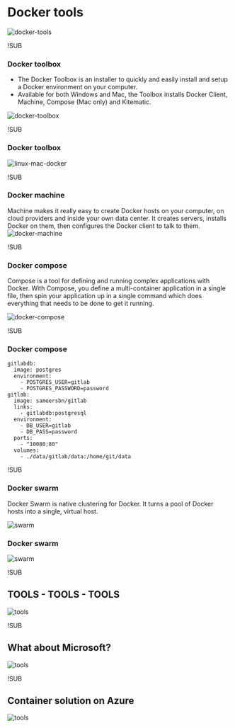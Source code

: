# Docker tools
![docker-tools](images/docker-tools.jpg)

!SUB
### Docker toolbox

- The Docker Toolbox is an installer to quickly and easily install and setup a Docker environment on your computer.
- Available for both Windows and Mac, the Toolbox installs Docker Client, Machine, Compose (Mac only) and Kitematic.

![docker-toolbox](images/docker-toolbox.png)


!SUB
### Docker toolbox
![linux-mac-docker](images/linux-vm-docker.png)


!SUB
### Docker machine
Machine makes it really easy to create Docker hosts on your computer, on cloud providers and inside your own data center. It creates servers, installs Docker on them, then configures the Docker client to talk to them.
![docker-machine](images/docker-machine.png)



!SUB
### Docker compose

Compose is a tool for defining and running complex applications with Docker. With Compose, you define a multi-container application in a single file, then spin your application up in a single command which does everything that needs to be done to get it running.

![docker-compose](images/docker-compose.png)

!SUB
### Docker compose
```
gitlabdb:
  image: postgres
  environment:
    - POSTGRES_USER=gitlab
    - POSTGRES_PASSWORD=password
gitlab:
  image: sameersbn/gitlab
  links:
    - gitlabdb:postgresql
  environment:
    - DB_USER=gitlab
    - DB_PASS=password
  ports:
    - "10080:80"
  volumes:
    - ./data/gitlab/data:/home/git/data

```



!SUB
### Docker swarm
Docker Swarm is native clustering for Docker. It turns a pool of Docker hosts into a single, virtual host.

![swarm](images/docker-swarm.png)


### Docker swarm
![swarm](images/docker-swarm2.png)


!SUB
## TOOLS - TOOLS - TOOLS
![tools](images/tools.jpg)


!SUB
## What about Microsoft?
![tools](images/docker-microsoft.jpg)

!SUB
## Container solution on Azure
![tools](images/docker-windows-linux.jpg)
